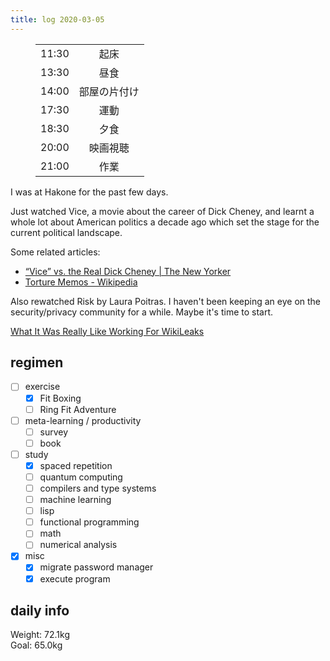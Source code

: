 ```yaml
---
title: log 2020-03-05
---
```


<section>

<figure>

|||
|:-|:-:|
|11:30|起床|
|13:30|昼食|
|14:00|部屋の片付け|
|17:30|運動|
|18:30|夕食|
|20:00|映画視聴|
|21:00|作業|

</figure>

I was at Hakone for the past few days.

Just watched Vice, a movie about the career of Dick Cheney, and learnt a whole lot
about American politics a decade ago which set the stage for the current
political landscape.

Some related articles:

- [“Vice” vs. the Real Dick Cheney | The New Yorker](https://www.newyorker.com/news/daily-comment/vice-vs-the-real-dick-cheney)
- [Torture Memos - Wikipedia](https://en.wikipedia.org/wiki/Torture_Memos#March_14,_2003,_Memo_from_John_Yoo_to_DOD_re:_Interrogation_methods_overseas)

Also rewatched Risk by Laura Poitras. I haven't been keeping an eye on the
security/privacy community for a while. Maybe it's time to start.

[What It Was Really Like Working For WikiLeaks](https://www.refinery29.com/en-gb/wikileaks-sarah-harrison)

</section>

## regimen

- [ ] exercise
  - [x] Fit Boxing
  - [ ] Ring Fit Adventure
- [ ] meta-learning / productivity
  - [ ] survey
  - [ ] book
- [ ] study
  - [x] spaced repetition
  - [ ] quantum computing
  - [ ] compilers and type systems
  - [ ] machine learning
  - [ ] lisp
  - [ ] functional programming
  - [ ] math
  - [ ] numerical analysis
- [x] misc
  - [x] migrate password manager
  - [x] execute program

## daily info

Weight: 72.1kg  
Goal: 65.0kg
